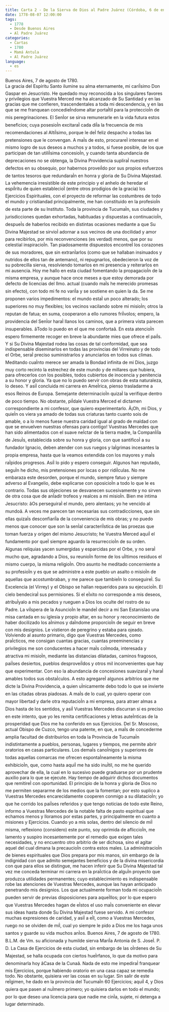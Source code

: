```yaml
---
title: Carta 2 - De la Sierva de Dios al Padre Juárez (Córdoba, 6 de enero de 1778).
date: 1778-08-07 12:00:00
tags:
  - 1778
  - Desde Buenos Aires
  - Al Padre Juárez
categories:
  - Cartas
  - 1780
  - Mamá Antula
  - Al Padre Juárez
language:
  - es
---
```


<div align="left">
Buenos Aires, 7 de agosto de 1780.
</div>
La gracia del Espíritu Santo ilumine su alma eternamente, mi cariÌsimo Don Gaspar en Jesucristo. He quedado muy reconocida a los singulares favores y privilegios que Vuestra Merced me ha alcanzado de Su Santidad y en las gracias que me confieren, trascendentales a toda mi descendencia, y en las que se me franquean concedieÌndome altar portaÌtil para la proteccioÌn de mis peregrinaciones. El SenÌor se sirva remunerarle en la vida futura estos beneficios; cuya posesioÌn excitaraÌ cada diÌa la frecuencia de mis recomendaciones al AltiÌsimo, porque le deÌ feliz despacho a todas las pretensiones que le convengan. A maÌs de esto, procurareÌ interesar en el mismo logro de sus deseos a muchos y a todos, si fuese posible, de los que participan de tan utiliÌsima concesioÌn, y cuando tanta abundancia de deprecaciones no se obtenga, la Divina Providencia supliraÌ nuestros defectos en su obsequio, por habernos proveiÌdo por sus propios esfuerzos de tantos tesoros que redundaraÌn en honra y gloria de Su Divina Majestad.
La vehemencia irresistible de este principio y el anhelo de heredar el espiÌritu de quien establecioÌ (entre otros prodigios de la gracia) los Ejercicios Espirituales, con el proyecto de reformar las costumbres de todo el mundo y cristiandad principalmente, me han constituido en la profesioÌn de esta parte de su Instituto.
Toda la provincia de TucumaÌn, sus ciudades y jurisdicciones quedan exhortadas, habituadas y dispuestas a continuacioÌn, despueÌs de haberlos recibido en distintas ocasiones mediante a que Su Divina Majestad se sirvioÌ adornar a sus vecinos de una docilidad y amor para recibirlos, por mis reconvenciones (es verdad) menos, que por su celestial inspiracioÌn. Tan piadosamente dispuestos encontreÌ los corazones de sus moradores, que sin extranÌarlos (como que se hallaban insinuados y nutridos de ellos tan de antemano), ni repugnarlos, obedecieron la voz de su pobrecilla sierva, resolviendo tomarlos en mi presencia y reiterarlos en mi ausencia.
Hoy me hallo en esta ciudad fomentando la propagacioÌn de la misma empresa, y aunque hace once meses a que estoy demorada por defecto de licencias del Ilmo. actual (cuando maÌs he merecido promesas sin efecto), con todo mi fe no variÌa y se sostiene en quien la da. Se me proponen varios impedimentos: el mundo estaÌ un poco alterado; los superiores no muy flexibles; los vecinos vacilando sobre mi misioÌn; otros la reputan de fatua; en suma, cooperaron a ello rumores friÌvolos; empero, la providencia del SenÌor haraÌ llanos los caminos, que a primera vista parecen insuperables. âTodo lo puedo en el que me confortaâ. En esta atencioÌn espero firmemente recoger en breve la abundante mies que ofrece el paiÌs. Y si Su Divina Majestad rodea las cosas de tal conformidad, que sea indispensable diseminarlos en todas las provincias del Virreinato y de todo el Orbe, seraÌ preciso suministrarlos y anunciarlos en todos sus climas.
Meditando cuaÌnto merece ser amada la Bondad infinita de mi Dios, juzgo muy corto recinto la estrechez de este mundo y de millares que hubiera, para ofrecerlos con los posibles, todos cubiertos de inocencia y penitencia a su honor y gloria. Ya que no lo puedo servir con obras de esta naturaleza, lo deseo.
 Y asiÌ concluida mi carrera en AmeÌrica, pienso trasladarme a esos Reinos de Europa. Semejante determinacioÌn quizaÌ la verifique dentro de poco tiempo. No obstante, piÌdale Vuestra Merced el dictamen correspondiente a mi confesor, que quiero experimentarlo. Â¡Oh, mi Dios, y quieÌn os viera ya amado de todas sus criaturas tanto cuanto sois de amable, o a lo menos fuese nuestra caridad igual al grado de maldad con que se envuelven nuestras ofensas para contigo!
Vuestras Mercedes que han sido alimentados con el suave neÌctar de la tierra madre, la CompanÌiÌa de JesuÌs, establecida sobre su honra y gloria, con que santificoÌ a su fundador Ignacio, deben atender con sus ruegos y laÌgrimas incesantes la propia empresa, hasta que la veamos extendida con los mayores y maÌs raÌpidos progresos. AsiÌ lo pido y espero conseguir.
Algunos han reputado, seguÌn he dicho, mis pretensiones por locas o por ridiÌculas. No me embaraza este desorden, porque el mundo, siempre fatuo y siempre adverso al Evangelio, debe explicarse con oposicioÌn a todo lo que le es contrario. Todas sus objeciones se desvanecen sucesivamente y no sirven de otra cosa que de anÌadir trofeos y realces a mi misioÌn. Bien me intima Jesucristo: âOs perseguiraÌ el mundo, pero alentaos; yo he vencido al mundoâ. A veces me parecen tan necesarias sus contradicciones, que sin ellas quizaÌs desconfiariÌa de la conveniencia de mis obras; y no puedo menos que conocer que son la senÌal caracteriÌstica de las proezas que toman fuerza y origen del mismo Jesucristo; he Vuestra Merced aquiÌ el fundamento por queÌ siempre aguardo la resurreccioÌn de su orden. Algunas reliquias yacen sumergidas y esparcidas por el Orbe, y no seraÌ mucho que, agradando a Dios, su reunioÌn forme de los uÌltimos residuos el mismo cuerpo, la misma religioÌn.
Otro asunto he meditado concerniente a su profesioÌn y es que se administre a este pueblo un asalto o misioÌn de aquellas que acostumbraban, y me parece que tambieÌn lo conseguireÌ. Su Excelencia (el Virrey) y el Obispo se hallan requeridos para su ejecucioÌn. El cielo bendeciraÌ sus permisiones. Si el eÌxito no corresponde a mis deseos, atribuÌyalo a mis pecados y rueguen a Dios los oculte del rostro de su Padre.
La viÌspera de la AsuncioÌn le mandeÌ decir a mi San Estanislao una misa cantada en su iglesia y propio altar, en su honor y reconocimiento de haber docilizado los aÌnimos y daÌndome proporcioÌn de seguir en breve con mis designios. Le vistieron de peregrino y estaba para ojeado.
Volviendo al asunto primario, digo que Vuestras Mercedes, como praÌcticos, me consigan cuantas gracias, cuantas preeminencias y privilegios me son conducentes a hacer maÌs coÌmoda, interesada y atractiva mi misioÌn, mediante las distancias dilatadas, caminos fragosos, paiÌses desiertos, pueblos desproveiÌdos y otros mil inconvenientes que hay que experimentar. Con eso la abundancia de concesiones suavizaraÌ y haraÌ amables todos sus obstaÌculos. A esto agregareÌ algunos arbitrios que me dicte la Divina Providencia, a quien uÌnicamente debo todo lo que se invierte en las citadas obras piadosas. A maÌs de lo cual, yo quiero operar con mayor libertad y darle otra reputacioÌn a mi empresa, para atraer almas a Dios hasta de los sentidos, y asiÌ Vuestras Mercedes discurran si es preciso en este intento, que yo les remita certificaciones y letras auteÌnticas de la prosperidad que Dios me ha conferido en sus Ejercicios.
Del Sr. Moscoso, actual Obispo de Cuzco, tengo una patente, en que, a maÌs de concederme amplia facultad de distribuirlos en toda la Provincia de TucumaÌn indistintamente a pueblos, personas, lugares y tiempos, me permite abrir oratorios en casas particulares. Los demaÌs canoÌnigos y superiores de todas aquellas comarcas me ofrecen espontaÌneamente la misma exhibicioÌn, que, como hasta aquiÌ me ha sido inuÌtil, no me he querido aprovechar de ella, la cual en lo sucesivo puede graduarse por un prudente auxilio para lo que se ejecute. Hay tiempo de adquirir dichos documentos que remitireÌ con oportunidad.
El principio de la honra y gloria de Dios no me permiten separarme de los medios que la fomentan; por esto suplico a Vuestras Mercedes encarecidamente cooperen conmigo a su dilatacioÌn; yo que he corrido los paiÌses referidos y que tengo noticias de todo este Reino, informo a Vuestras Mercedes de la notable falta de pasto espiritual que echamos menos y lloramos por estas partes, y principalmente en cuanto a misiones y Ejercicios. Cuando yo a mis solas, dentro del silencio de miÌ misma, reflexiono (considero) este punto, soy oprimida de afliccioÌn, me lamento y suspiro incesantemente por el remedio que exigen tales necesidades, y no encuentro otro arbitrio de ser dichosa, sino el agitar aquel del cual dimana la precaucioÌn contra estos males.
La administracioÌn de bienes espirituales que Dios prepara por mis manos, sin embargo de la indignidad con que admito semejantes beneficios y de la divina misericordia con que para ellos se distingue, me hacen inferir que Su Divina Majestad tal vez me conceda terminar mi carrera en la praÌctica de alguÌn proyecto que produzca utilidades permanentes; cuyo establecimiento es indispensable robe las atenciones de Vuestras Mercedes, aunque las hayan anticipado penetrando mis designios. Los que actualmente forman toda mi ocupacioÌn pueden servir de previas disposiciones para aqueÌllos; por lo que espero que Vuestras Mercedes hagan de eÌstos el uso maÌs conveniente en elevar sus ideas hasta donde Su Divina Majestad fuese servido.
A mi confesor muchas expresiones de caridad, y asiÌ a eÌl, como a Vuestras Mercedes, ruego no se olviden de miÌ, cual yo siempre le pido a Dios me los haga unos santos y guarde su vida muchos anÌos.
Buenos Aires, 7 de agosto de 1780. B.L.M. de Vm. su aficionada y humilde sierva MariÌa Antonia de S. JoseÌ.
P. D. La Casa de Ejercicios de esta ciudad, sin embargo de las oÌrdenes de Su Majestad, se halla ocupada con ciertos hueÌrfanos, lo que da motivo para denominarla hoy âCasa de la Cunaâ. Nada de esto me impediraÌ franquear mis Ejercicios, porque habiendo oratorio en una casa capaz se remedia todo. No obstante, quisiera ver las cosas en su lugar. Sin salir de este reÌgimen, he dado en la provincia del TucumaÌn 60 Ejercicios; aquiÌ 4, y Dios quiera que pasen al nuÌmero primero; yo quisiera darlos en todo el mundo; por lo que deseo una licencia para que nadie me cinÌa, sujete, ni detenga a lugar determinado.
